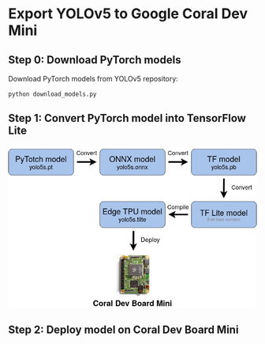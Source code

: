 # Export YOLOv5 to Google Coral Dev Mini

## Step 0: Download PyTorch models 

Download PyTorch models from YOLOv5 repository:

```
python download_models.py
```

## Step 1: Convert PyTorch model into TensorFlow Lite

![Workflow diagram for model deployment](data/diagram.png)

## Step 2: Deploy model on Coral Dev Board Mini 
